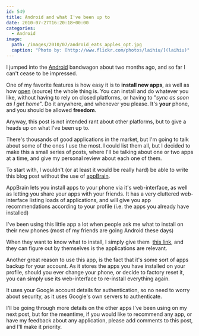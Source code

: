 ```yaml
---
id: 549
title: Android and what I've been up to
date: 2010-07-27T16:20:18+00:00
categories:
  - Android
image: 
  path: /images/2010/07/android_eats_apples_opt.jpg
  caption: "Photo by: [http://www.flickr.com/photos/laihiu/](laihiu)"
---
```

I jumped into the <a title="Android Operating System" href="http://en.wikipedia.org/wiki/Android_(operating_system)" target="_blank">Android</a> bandwagon about two months ago, and so far I can't cease to be impressed.

One of my favorite features is how easy it is to **install new apps**, as well as how <a title="Android Source" href="http://source.android.com/" target="_blank">open</a> (source) the whole thing is. You can install and do whatever you like, without having to rely on closed platforms, or having to "_sync as soon as I get home_". Do it anywhere, and whenever you please. It's **your** phone, and you should be allowed **freedom**.

<!--more-->Anyway, this post is not intended rant about other platforms, but to give a heads up on what I've been up to.

There's thousands of good applications in the market, but I'm going to talk about some of the ones I use the most. I could list them all, but I decided to make this a small series of posts, where I'll be talking about one or two apps at a time, and give my personal review about each one of them.

To start with, I wouldn't (or at least it would be really hard) be able to write this blog post without the use of <a title="AppBrain" href="http://www.appbrain.com" target="_blank">appBrain</a>.

AppBrain lets you install apps to your phone via it's web-interface, as well as letting you share your apps with your friends. It has a very cluttered web-interface listing loads of applications, and will give you app recommendations according to your profile (i.e. the apps you already have installed)

I've been using this little app a lot when people ask me what to install on their new phones (most of my friends are going Android these days)

When they want to know what to install, I simply give them  <a title="My appBrain link" href="http://www.appbrain.com/user/marcos.placona/apps-on-the-htc-desire" target="_blank">this link</a>, and they can figure out by themselves is the applications are relevant.

Another great reason to use this app, is the fact that it's some sort of apps backup for your account. As it stores the apps you have installed on your profile, should you ever change your phone, or decide to factory reset it, you can simply use its web-interface to re-install everything again.

It uses your Google account details for authentication, so no need to worry about security, as it uses Google's own servers to authenticate.

I'll be going through more details on the other apps I've been using on my next post, but for the meantime, if you would like to recommend any app, or have my feedback about any application, please add comments to this post, and I'll make it priority.
